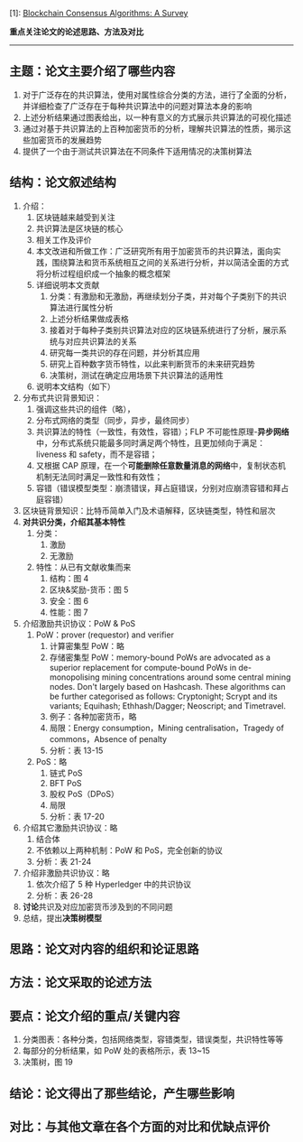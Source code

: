 [1]: [Blockchain Consensus Algorithms: A Survey](http://arxiv.org/abs/2001.07091)

**重点关注论文的论述思路、方法及对比**

---

## 主题：论文主要介绍了哪些内容

1. 对于广泛存在的共识算法，使用对属性综合分类的方法，进行了全面的分析，并详细检查了广泛存在于每种共识算法中的问题对算法本身的影响
2. 上述分析结果通过图表给出，以一种有意义的方式展示共识算法的可视化描述
3. 通过对基于共识算法的上百种加密货币的分析，理解共识算法的性质，揭示这些加密货币的发展趋势
4. 提供了一个由于测试共识算法在不同条件下适用情况的决策树算法

## 结构：论文叙述结构

1. 介绍：
   1. 区块链越来越受到关注
   2. 共识算法是区块链的核心
   3. 相关工作及评价
   4. 本文改进和所做工作：广泛研究所有用于加密货币的共识算法，面向实践，围绕算法和货币系统相互之间的关系进行分析，并以简洁全面的方式将分析过程组织成一个抽象的概念框架
   5. 详细说明本文贡献
       1. 分类：有激励和无激励，再继续划分子类，并对每个子类别下的共识算法进行属性分析
       2. 上述分析结果做成表格
       3. 接着对于每种子类别共识算法对应的区块链系统进行了分析，展示系统与对应共识算法的关系
       4. 研究每一类共识的存在问题，并分析其应用
       5. 研究上百种数字货币特性，以此来判断货币的未来研究趋势
       6. 决策树，测试在确定应用场景下共识算法的适用性
   6. 说明本文结构（如下）
2. 分布式共识背景知识：
    1. 强调这些共识的组件（略），
    2. 分布式网络的类型（同步，异步，最终同步）
    3. 共识算法的特性（一致性，有效性，容错）；FLP 不可能性原理-**异步网络**中，分布式系统只能最多同时满足两个特性，且更加倾向于满足：liveness 和 safety，而不是容错；
    4. 又根据 CAP 原理，在一个**可能删除任意数量消息的网络**中，复制状态机机制无法同时满足一致性和有效性；
    5. 容错（错误模型类型：崩溃错误，拜占庭错误，分别对应崩溃容错和拜占庭容错）
3. 区块链背景知识：比特币简单入门及术语解释，区块链类型，特性和层次
4. **对共识分类，介绍其基本特性**
    1. 分类：
        1. 激励
        2. 无激励
    2. 特性：从已有文献收集而来
        1. 结构：图 4
        2. 区块&奖励-货币：图 5
        3. 安全：图 6
        4. 性能：图 7
5. 介绍激励共识协议：PoW & PoS
    1. PoW：prover (requestor) and verifier
        1. 计算密集型 PoW：略
        2. 存储密集型 PoW：memory-bound PoWs are advocated as a superior replacement for compute-bound PoWs in de-monopolising mining concentrations around some central mining nodes. Don't largely based on Hashcash. These algorithms can be further categorised as follows: Cryptonight; Scrypt and its variants; Equihash; Ethhash/Dagger; Neoscript; and Timetravel.
        3. 例子：各种加密货币，略
        4. 局限：Energy consumption，Mining centralisation，Tragedy of commons，Absence of penalty
        5. 分析：表 13-15
    2. PoS：略
        1. 链式 PoS
        2. BFT PoS
        3. 股权 PoS（DPoS）
        4. 局限
        5. 分析：表 17-20
6. 介绍其它激励共识协议：略
    1. 结合体
    2. 不依赖以上两种机制：PoW 和 PoS，完全创新的协议
    3. 分析：表 21-24
7. 介绍非激励共识协议：略
    1. 依次介绍了 5 种 Hyperledger 中的共识协议
    2. 分析：表 26-28
8. **讨论**共识及对应加密货币涉及到的不同问题
9. 总结，提出**决策树模型**

## 思路：论文对内容的组织和论证思路



## 方法：论文采取的论述方法



## 要点：论文介绍的重点/关键内容

1.  分类图表：各种分类，包括网络类型，容错类型，错误类型，共识特性等等
2.  每部分的分析结果，如 PoW 处的表格所示，表 13~15
3.  决策树，图 19

## 结论：论文得出了那些结论，产生哪些影响



## 对比：与其他文章在各个方面的对比和优缺点评价

